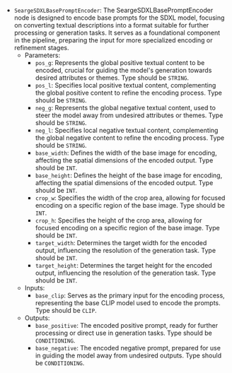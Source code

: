 - `SeargeSDXLBasePromptEncoder`: The SeargeSDXLBasePromptEncoder node is designed to encode base prompts for the SDXL model, focusing on converting textual descriptions into a format suitable for further processing or generation tasks. It serves as a foundational component in the pipeline, preparing the input for more specialized encoding or refinement stages.
    - Parameters:
        - `pos_g`: Represents the global positive textual content to be encoded, crucial for guiding the model's generation towards desired attributes or themes. Type should be `STRING`.
        - `pos_l`: Specifies local positive textual content, complementing the global positive content to refine the encoding process. Type should be `STRING`.
        - `neg_g`: Represents the global negative textual content, used to steer the model away from undesired attributes or themes. Type should be `STRING`.
        - `neg_l`: Specifies local negative textual content, complementing the global negative content to refine the encoding process. Type should be `STRING`.
        - `base_width`: Defines the width of the base image for encoding, affecting the spatial dimensions of the encoded output. Type should be `INT`.
        - `base_height`: Defines the height of the base image for encoding, affecting the spatial dimensions of the encoded output. Type should be `INT`.
        - `crop_w`: Specifies the width of the crop area, allowing for focused encoding on a specific region of the base image. Type should be `INT`.
        - `crop_h`: Specifies the height of the crop area, allowing for focused encoding on a specific region of the base image. Type should be `INT`.
        - `target_width`: Determines the target width for the encoded output, influencing the resolution of the generation task. Type should be `INT`.
        - `target_height`: Determines the target height for the encoded output, influencing the resolution of the generation task. Type should be `INT`.
    - Inputs:
        - `base_clip`: Serves as the primary input for the encoding process, representing the base CLIP model used to encode the prompts. Type should be `CLIP`.
    - Outputs:
        - `base_positive`: The encoded positive prompt, ready for further processing or direct use in generation tasks. Type should be `CONDITIONING`.
        - `base_negative`: The encoded negative prompt, prepared for use in guiding the model away from undesired outputs. Type should be `CONDITIONING`.
